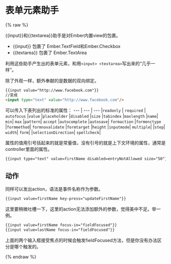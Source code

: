 # 表单元素助手

{% raw %}

{{input}}和{{textarea}}助手是对Ember内置view的包裹。

* {{input}} 包裹了 Ember.TextField和Ember.Checkbox
* {{textarea}} 包裹了 Ember.TextArea

利用这些助手产生出的表单元素，和用```<input> <textarea>```写出来的“几乎一样”。

除了外观一样，额外奉献的是数据的双向绑定。

```html
{{input value="http://www.facebook.com"}}
//变成
<input type="text" value="http://www.facebook.com"/>

```
可以传入下表列出的标准的属性：
--- | --- | ---
|`readonly`	| `required` |	`autofocus`
|`value`	|`placeholder`	|`disabled`
|`size`	|`tabindex`	|`maxlength`
|`name`|	`min`|	`max`
|`pattern`|	`accept`	|`autocomplete`
|`autosave`|	`formaction`	|`formenctype`
|`formmethod`|	`formnovalidate`	|`formtarget`
|`height`	|`inputmode`|	`multiple`|
|`step`|	`width`|	`form`|
|`selectionDirection`|	`spellcheck`|


属性的值用引号括起来的就是常量值，没有引号的就是上下文环境的属性，通常是controller里面的属性。

```html
{{input type="text" value=firstName disabled=entryNotAllowed size="50"}}
```

## 动作

同样可以发出action，语法是事件名称作为参数。

```html
{{input value=firstName key-press="updateFirstName"}}
```

这里要稍微吐槽一下，这里的action无法添加额外的参数，觉得美中不足。举一例。

```html
{{input value=firstName focus-in="fieldFocused"}}
{{input value=lastName focus-in="fieldFocused"}}
```
上面的两个输入框接受焦点的时候会触发fieldFocused方法，但是你没有办法区分是哪个触发的。


{% endraw %}
